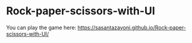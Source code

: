 # Rock-paper-scissors-with-UI

You can play the game here: https://sasantazayoni.github.io/Rock-paper-scissors-with-UI/
